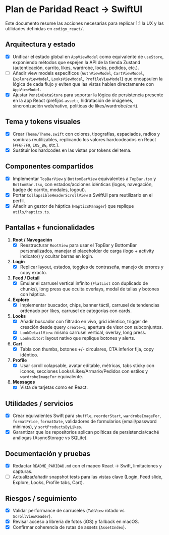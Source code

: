 # Plan de Paridad React → SwiftUI

Este documento resume las acciones necesarias para replicar 1:1 la UX y las utilidades definidas en `codigo_react/`.

## Arquitectura y estado
- [x] Unificar el estado global en `AppViewModel` como equivalente de `useStore`, exponiendo métodos que espejen la API de la tienda Zustand (autenticación, carrito, likes, wardrobe, looks, pedidos, etc.).
- [ ] Añadir view models específicos (`AuthViewModel`, `CartViewModel`, `ExploreViewModel`, `LooksViewModel`, `ProfileViewModel`) que encapsulen la lógica de cada flujo y eviten que las vistas hablen directamente con `AppViewModel`.
- [x] Ajustar `PonsivDataStore` para soportar la lógica de persistencia presente en la app React (prefijos `asset:`, hidratación de imágenes, sincronización web/nativo, políticas de likes/wardrobe/cart).

## Tema y tokens visuales
- [x] Crear `Theme/Theme.swift` con colores, tipografías, espaciados, radios y sombras reutilizables, replicando los valores hardcodeados en React (`#F6F7F9`, `IOS_BG`, etc.).
- [x] Sustituir los hardcodes en las vistas por tokens del tema.

## Componentes compartidos
- [x] Implementar `TopBarView` y `BottomBarView` equivalentes a `TopBar.tsx` y `BottomBar.tsx`, con estados/acciones idénticas (logos, navegación, badge de carrito, modales, logout).
- [x] Portar `CollapsibleHeaderScrollView` a SwiftUI para reutilizarlo en el perfil.
- [x] Añadir un gestor de háptica (`HapticsManager`) que replique `utils/haptics.ts`.

## Pantallas + funcionalidades
1. **Root / Navegación**
   - [x] Reestructurar `RootView` para usar el TopBar y BottomBar personalizados, manejar el placeholder de carga (logo + activity indicator) y ocultar barras en login.

2. **Login**
   - [x] Replicar layout, estados, toggles de contraseña, manejo de errores y copy exacto.

3. **Feed / Detail**
   - [x] Emular el carrusel vertical infinito (`FlatList` con duplicado de chunks), long press que oculta overlays, modal de tallas y botones con háptica.

4. **Explore**
   - [x] Implementar buscador, chips, banner táctil, carrusel de tendencias ordenado por likes, carrusel de categorías con cards.

5. **Looks**
   - [x] Añadir buscador con filtrado en vivo, grid idéntico, trigger de creación desde query `create=1`, apertura de visor con subconjuntos.
   - [x] `LookDetailView`: mismo carrusel vertical, overlay, long press.
   - [x] `LookEditor`: layout nativo que replique botones y alerts.

6. **Cart**
   - [x] Tabla con thumbs, botones +/- circulares, CTA inferior fija, copy idéntico.

7. **Profile**
   - [x] Usar scroll colapsable, avatar editable, métricas, tabs sticky con iconos, secciones Looks/Likes/Armario/Pedidos con estilos y `wardrobeImageFor` equivalente.

8. **Messages**
   - [x] Vista de tarjetas como en React.

## Utilidades / servicios
- [x] Crear equivalentes Swift para `shuffle`, `reorderStart`, `wardrobeImageFor`, `formatPrice`, `formatDate`, validadores de formularios (email/password mínimos), y `sortProductsByLikes`.
- [x] Garantizar que los repositorios aplican políticas de persistencia/caché análogas (AsyncStorage vs SQLite).

## Documentación y pruebas
- [x] Redactar `README_PARIDAD.md` con el mapeo React → Swift, limitaciones y capturas.
- [ ] Actualizar/añadir snapshot tests para las vistas clave (Login, Feed slide, Explore, Looks, Profile tabs, Cart).

## Riesgos / seguimiento
- [x] Validar performance de carruseles (`TabView` rotado vs `ScrollViewReader`).
- [x] Revisar acceso a librería de fotos (iOS) y fallback en macOS.
- [x] Confirmar coherencia de rutas de assets (`AssetIndex`).
